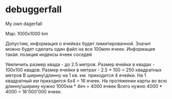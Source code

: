# debuggerfall
My own dagerfall

Map: 1000x1000 km

Допустим, информация о ячейках будет лимитированной. Значит можно будет сделать один файл на все 100млн ячеек.
Информация такая:
	позиция
	индексы ячеек соседей
	
Увеличить размер квада - до 2.5 метров.
Размер ячейки в квадах - 100x100 квадов.
Размер ячейки в метрах - 2.5 * 100 = 250 квадратных метров
В ширину\длинну на 1 кв. км. приходится 4 ячейки.
На 1 квадратный км приходится 4x4 = 16 ячеек.
На протяжении карты во всю длинну\ширину нужно 1000км * 4яч = 4000 ячеек
Всего нужно 4000 * 4000 = 16'000'000 ячеек.

